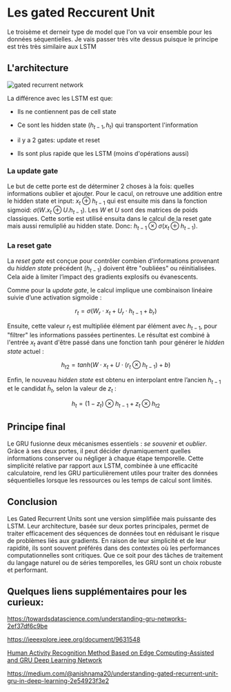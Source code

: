 # Les gated Reccurent Unit

Le troisème et derneir type de model que l'on va voir ensemble pour les données séquentielles. Je vais passer très vite dessus puisque le principe est très très similaire aux LSTM

## L'architecture

![gated recurrent network](https://cdn.analyticsvidhya.com/wp-content/uploads/2024/10/image-395.webp)

La différence avec les LSTM est que:

- Ils ne contiennent pas de cell state

- Ce sont les hidden state ($h_{t-1}, h_t$) qui transportent l'information

- il y a 2 gates: update et reset

- Ils sont plus rapide que les LSTM (moins d'opérations aussi)

### La update gate

Le but de cette porte est de déterminer 2 choses à la fois: quelles informations oublier et ajouter. Pour le cacul, on retrouve une addition entre le hidden state et input: $x_t\oplus h_{t-1}$ qui est ensuite mis dans la fonction sigmoid: $\sigma(W.x_t\oplus U.h_{t-1})$. Les $W$ et $U$ sont des matrices de poids classiques. Cette sortie est utilisé ensuita dans le calcul de la reset gate mais aussi remuliplié au hidden state. Donc: $h_{t-1} \otimes \sigma(x_t\oplus h_{t-1})$.

### La reset gate

La *reset gate* est conçue pour contrôler combien d’informations provenant du *hidden state* précédent ($h_{t-1}$) doivent être "oubliées" ou réinitialisées. Cela aide à limiter l’impact des gradients explosifs ou évanescents.

Comme pour la *update gate*, le calcul implique une combinaison linéaire suivie d’une activation sigmoïde :

$$
r_t​=σ(W_r​⋅x_t​+U_r​⋅h_{t−1​}+b_r​)
$$

Ensuite, cette valeur $r_t$ est multipliée élément par élément avec $h_{t-1}$, pour "filtrer" les informations passées pertinentes. Le résultat est combiné à l'entrée $x_t$ avant d'être passé dans une fonction $\tanh$ pour générer le *hidden state* actuel :

$$
h_{t2}​=tanh(W⋅x_t​+U⋅(r_t​⊗h_{t−1}​)+b)
$$

Enfin, le nouveau *hidden state* est obtenu en interpolant entre l’ancien $h_{t-1}$ et le candidat $\tilde{h}_t$, selon la valeur de $z_t$ :

$$
h_t​=(1−z_t​)⊗h_{t−1}​+z_t​⊗h_{t2}​
$$

## Principe final

Le GRU fusionne deux mécanismes essentiels : *se souvenir* et *oublier*. Grâce à ses deux portes, il peut décider dynamiquement quelles informations conserver ou négliger à chaque étape temporelle. Cette simplicité relative par rapport aux LSTM, combinée à une efficacité calculatoire, rend les GRU particulièrement utiles pour traiter des données séquentielles lorsque les ressources ou les temps de calcul sont limités.

## Conclusion

Les Gated Recurrent Units sont une version simplifiée mais puissante des LSTM. Leur architecture, basée sur deux portes principales, permet de traiter efficacement des séquences de données tout en réduisant le risque de problèmes liés aux gradients. En raison de leur simplicité et de leur rapidité, ils sont souvent préférés dans des contextes où les performances computationnelles sont critiques. Que ce soit pour des tâches de traitement du langage naturel ou de séries temporelles, les GRU sont un choix robuste et performant.

## Quelques liens supplémentaires pour les curieux:

https://towardsdatascience.com/understanding-gru-networks-2ef37df6c9be

https://ieeexplore.ieee.org/document/9631548

[Human Activity Recognition Method Based on Edge Computing-Assisted and GRU Deep Learning Network](https://www.mdpi.com/2076-3417/13/16/9059)

https://medium.com/@anishnama20/understanding-gated-recurrent-unit-gru-in-deep-learning-2e54923f3e2
